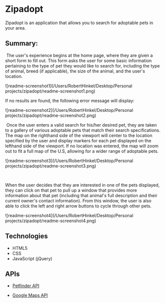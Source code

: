 # Zipadopt

Zipadopt is an application that allows you to search for adoptable pets in your area.

## Summary:

​	The user's experience begins at the home page, where they are given a short form to fill out. This form asks the user for some basic information pertaining to the type of pet they would like to search for, including the type of animal, breed (if applicable), the size of the animal, and the user's location. 

![readme-screenshot1](/Users/RobertHinkel/Desktop/Personal projects/zipadopt/readme-screenshot1.png)



If no results are found, the following error message will display:

![readme-screenshot2](/Users/RobertHinkel/Desktop/Personal projects/zipadopt/readme-screenshot2.png)



​	Once the user enters a valid search for his/her desired pet, they are taken to a gallery of various adoptable pets that match their search specifications. The map on the righthand side of the viewport will center to the location specified by the user and display markers for each pet displayed on the lefthand side of the viewport. If no location was entered, the map will zoom out to fit a full map of the U.S, allowing for a wider range of adoptable pets. 

![readme-screenshot3](/Users/RobertHinkel/Desktop/Personal projects/zipadopt/readme-screenshot3.png)

​	

When the user decides that they are interested in one of the pets displayed, they can click on that pet to pull up a window that provides more information about that pet (including that animal's full description and their current owner's contact information). From this window, the user is also able to click the left and right arrow buttons to cycle through other pets. 

![readme-screenshot4](/Users/RobertHinkel/Desktop/Personal projects/zipadopt/readme-screenshot4.png)





## Technologies

- HTML5
- CSS
- JavaScript (jQuery)



## APIs

- <a href= 'https://www.petfinder.com/developers/api-docs'>Petfinder API</a>

- <a href='https://enterprise.google.com/maps/products/mapsapi.html?utm_source=google&utm_medium=cpc&utm_campaign=2016-geo-na-endor-gmedia-search-us-br_ex_en_refr_mv_gen&utm_content=usca%7Cen%7Chybr%7C1001877%7C%7C%7Cbrand%7C%7Crefr_mv_gen&utm_term=google%20maps%20api&creative=153855095930&gclid=EAIaIQobChMI1-q3hO6a1QIV00wNCh0DAATUEAAYASAAEgJ7nvD_BwE&dclid=CKWEtIXumtUCFY8LDAodKsUDFA'>Google Maps API</a>

  ​